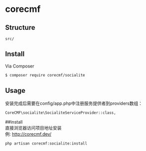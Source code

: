 # corecmf

## Structure

```     
src/
```

## Install

Via Composer

```bash
$ composer require corecmf/socialite
```

## Usage
安装完成后需要在config/app.php中注册服务提供者到providers数组：
```
CoreCMF\socialite\SocialiteServiceProvider::class,
```
##install   
直接浏览器访问项目地址安装   
例: http://corecmf.dev/
```
php artisan corecmf:socialite:install
```
